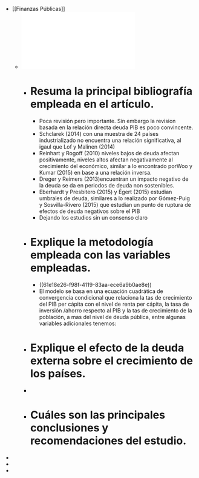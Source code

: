 - [[Finanzas Públicas]]
	- ![El impacto de la deuda pública en el crecimiento económico.pdf](../assets/El_impacto_de_la_deuda_pública_en_el_crecimiento_económico_1642170225163_0.pdf)
		- # Resuma la principal bibliografía empleada en el artículo.
			- Poca revisión pero importante. Sin embargo la revision basada en la relación directa deuda PIB es poco convincente.
			- Schclarek  (2014) con una muestra de 24 países industrializado no encuentra una relación significativa, al igaul que Lof  y  Malinen  (2014)
			- Reinhart y Rogoff (2010) niveles bajos de deuda afectan positivamente, niveles altos afectan negativamente al crecimiento del económico, similar a lo encontrado porWoo y Kumar (2015) en base a una relación inversa.
			- Dreger  y  Reimers  (2013)encuentran un impacto negativo de la deuda se da en periodos de deuda non sostenibles.
			- Eberhardt  y  Presbitero  (2015) y Égert  (2015)  estudian umbrales de deuda, similares a lo realizado por Gómez-Puig y Sosvilla-Rivero  (2015) que  estudian un punto de ruptura de efectos de deuda negativos sobre el PIB
			- Dejando los estudios sin un consenso claro
		- # Explique la metodología empleada con las variables empleadas.
			- ((61e18e26-f98f-4119-83aa-ece6a9b0ae8e))
			- El modelo se basa en una ecuación cuadrática de convergencia condicional que relaciona la tas de crecimiento del PIB per cápita con el nivel de renta per cápita, la tasa de inversión /ahorro respecto al PIB y la tas de crecimiento de la población, a mas del nivel de deuda pública, entre algunas variables adicionales tenemos:
		- # Explique el efecto de la deuda externa sobre el crecimiento de los países.
		-
		- # Cuáles son las principales conclusiones y recomendaciones del estudio.
-
-
-